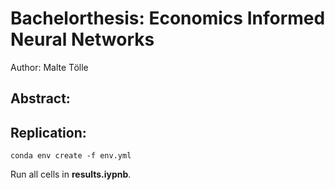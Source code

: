 # Bachelorthesis: Economics Informed Neural Networks

Author: Malte Tölle

## Abstract:



## Replication:

```
conda env create -f env.yml
```
Run all cells in __results.iypnb__.


